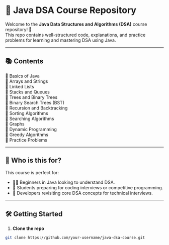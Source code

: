 # 📘 Java DSA Course Repository

Welcome to the **Java Data Structures and Algorithms (DSA)** course repository! 🚀  
This repo contains well-structured code, explanations, and practice problems for learning and mastering DSA using Java.

---

## 📚 Contents

🔹 Basics of Java  
🔹 Arrays and Strings  
🔹 Linked Lists  
🔹 Stacks and Queues  
🔹 Trees and Binary Trees  
🔹 Binary Search Trees (BST)  
🔹 Recursion and Backtracking  
🔹 Sorting Algorithms  
🔹 Searching Algorithms  
🔹 Graphs  
🔹 Dynamic Programming  
🔹 Greedy Algorithms  
🔹 Practice Problems

---

## 🧠 Who is this for?

This course is perfect for:
- 👨‍💻 Beginners in Java looking to understand DSA.
- 🎯 Students preparing for coding interviews or competitive programming.
- 💼 Developers revisiting core DSA concepts for technical interviews.

---

## 🛠️ Getting Started

1. **Clone the repo**
```bash
git clone https://github.com/your-username/java-dsa-course.git

